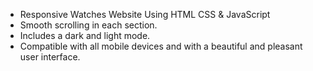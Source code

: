 
- Responsive Watches Website Using HTML CSS & JavaScript
- Smooth scrolling in each section.
- Includes a dark and light mode.
- Compatible with all mobile devices and with a beautiful and pleasant user interface.

